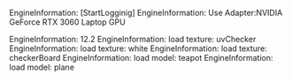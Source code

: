 EngineInformation:     [StartLogginig]
EngineInformation:     Use Adapter:NVIDIA GeForce RTX 3060 Laptop GPU

EngineInformation:     12.2
EngineInformation:     load texture: uvChecker
EngineInformation:     load texture: white
EngineInformation:     load texture: checkerBoard
EngineInformation:     load model: teapot
EngineInformation:     load model: plane
